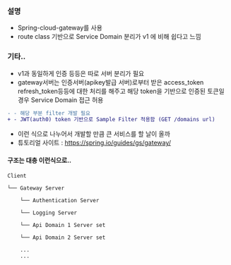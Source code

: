 ### 설명
- Spring-cloud-gateway를 사용
- route class 기반으로 Service Domain 분리가 v1 에 비해 쉽다고 느낌

### 기타..
- v1과 동일하게 인증 등등은 따로 서버 분리가 필요
- gateway서버는 인증서버(apikey발급 서버)로부터 받은 access_token refresh_token등등에 대한 처리를 해주고
  해당 token을 기반으로 인증된 토큰일 경우 Service Domain 접근 허용
```diff
- - 해당 부분 filter 개발 필요
+ - JWT(auth0) token 기반으로 Sample Filter 적용함 (GET /domains url)
```
- 이런 식으로 나누어서 개발할 만큼 큰 서비스를 할 날이 올까
- 튜토리얼 사이트 : https://spring.io/guides/gs/gateway/

#### 구조는 대충 이런식으로..
    
    Client 

    └── Gateway Server

        └── Authentication Server
    
        └── Logging Server
    
        └── Api Domain 1 Server set
    
        └── Api Domain 2 Server set
    
        ...
        ...
